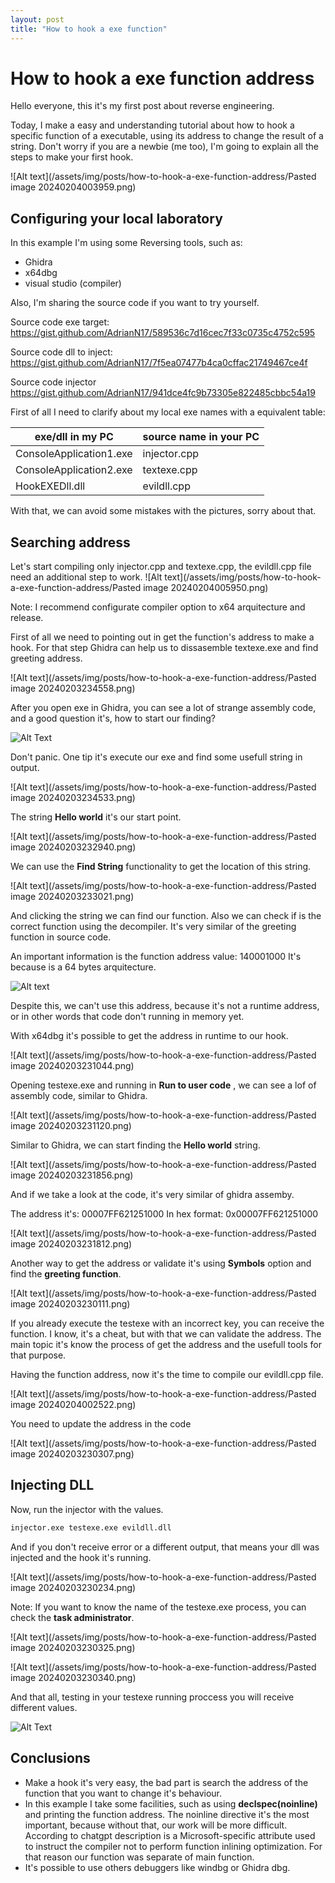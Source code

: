 ```yaml
---
layout: post
title: "How to hook a exe function"
---
```


# How to hook a exe function address

Hello everyone, this it's my first post about reverse engineering.

Today, I make a easy and understanding tutorial about how to hook a specific function of a executable, using its address to change the result of a string. Don't worry if you are a newbie (me too), I'm going to explain all the steps to make your first hook.

![Alt text](/assets/img/posts/how-to-hook-a-exe-function-address/Pasted image 20240204003959.png)
## Configuring your local laboratory

In this example I'm using some Reversing tools, such as:
- Ghidra
- x64dbg
- visual studio (compiler)

Also, I'm sharing the source code if you want to try yourself.

Source code exe target:
https://gist.github.com/AdrianN17/589536c7d16cec7f33c0735c4752c595

Source code dll to inject:
https://gist.github.com/AdrianN17/7f5ea07477b4ca0cffac21749467ce4f

Source code injector
https://gist.github.com/AdrianN17/941dce4fc9b73305e822485cbbc54a19

First of all I need to clarify about my local exe names with a equivalent table:

| exe/dll in my PC | source name in your PC |
| ------------ | ------------ |
| ConsoleApplication1.exe | injector.cpp |
| ConsoleApplication2.exe | textexe.cpp |
| HookEXEDll.dll | evildll.cpp |

With that, we can avoid some mistakes with the pictures, sorry about that.

## Searching address

Let's start compiling only injector.cpp and textexe.cpp, the evildll.cpp file need an additional step to work.
![Alt text](/assets/img/posts/how-to-hook-a-exe-function-address/Pasted image 20240204005950.png)

Note: I recommend configurate compiler option to x64 arquitecture and release.

First of all we need to pointing out in get the function's address to make a hook. For that step Ghidra can help us to dissasemble textexe.exe and find greeting address.

![Alt text](/assets/img/posts/how-to-hook-a-exe-function-address/Pasted image 20240203234558.png)

After you open exe in Ghidra, you can see a lot of strange assembly code, and a good question it's, how to start our finding?

![Alt Text](https://i.kym-cdn.com/photos/images/original/001/142/233/897.gif)

Don't panic. One tip it's execute our exe and find some usefull string in output.

![Alt text](/assets/img/posts/how-to-hook-a-exe-function-address/Pasted image 20240203234533.png)

The string **Hello world** it's our start point.

![Alt text](/assets/img/posts/how-to-hook-a-exe-function-address/Pasted image 20240203232940.png)

We can use the **Find String** functionality to get the location of this string.

![Alt text](/assets/img/posts/how-to-hook-a-exe-function-address/Pasted image 20240203233021.png)

And clicking the string we can find our function. Also we can check if is the correct function using the decompiler. It's very similar of the greeting function in source code.

An important information is the function address value: 140001000
It's because is a 64 bytes arquitecture.

![Alt text](https://www.icegif.com/wp-content/uploads/pikachu-crying-icegif.gif)

Despite this, we can't use this address, because it's not a runtime address, or in other words that code don't running in memory yet.

With x64dbg it's possible to get the address in runtime to our hook.

![Alt text](/assets/img/posts/how-to-hook-a-exe-function-address/Pasted image 20240203231044.png)

Opening testexe.exe and running in **Run to user code** , we can see a lof of assembly code, similar to Ghidra.

![Alt text](/assets/img/posts/how-to-hook-a-exe-function-address/Pasted image 20240203231120.png)

Similar to Ghidra, we can start finding the **Hello world** string. 

![Alt text](/assets/img/posts/how-to-hook-a-exe-function-address/Pasted image 20240203231856.png)

And if we take a look at the code, it's very similar of ghidra assemby.

The address it's:  00007FF621251000
In hex format: 0x00007FF621251000

![Alt text](/assets/img/posts/how-to-hook-a-exe-function-address/Pasted image 20240203231812.png)

Another way to get the address or validate it's using **Symbols** option and find the **greeting function**.

![Alt text](/assets/img/posts/how-to-hook-a-exe-function-address/Pasted image 20240203230111.png)

If you already execute the testexe with an incorrect key, you can receive the function.
I know, it's a cheat, but with that we can validate the address.
The main topic it's know the process of get the address and the usefull tools for that purpose.

Having the function address, now it's the time to compile our evildll.cpp file.

![Alt text](/assets/img/posts/how-to-hook-a-exe-function-address/Pasted image 20240204002522.png)

You need to update the address in the code

![Alt text](/assets/img/posts/how-to-hook-a-exe-function-address/Pasted image 20240203230307.png)

## Injecting DLL

Now, run the injector with the values.

```cmd
injector.exe testexe.exe evildll.dll
```

And if you don't receive error or a different output, that means your dll was injected and the hook it's running.

![Alt text](/assets/img/posts/how-to-hook-a-exe-function-address/Pasted image 20240203230234.png)

Note: If you want to know the name of the  testexe.exe process, you can check the **task administrator**.

![Alt text](/assets/img/posts/how-to-hook-a-exe-function-address/Pasted image 20240203230325.png)

![Alt text](/assets/img/posts/how-to-hook-a-exe-function-address/Pasted image 20240203230340.png)

And that all, testing in your testexe running proccess you will receive different values.

![Alt Text](https://i.makeagif.com/media/5-08-2014/4Zsl7h.gif)

## Conclusions

* Make a hook it's very easy, the bad part is search the address of the function that you want to change it's behaviour.
* In this example I take some facilities, such as using **declspec(noinline)** and printing the function address. The noinline directive it's the most important, because without that, our work will be more difficult.  According to chatgpt description is a Microsoft-specific attribute used to instruct the compiler not to perform function inlining optimization. For that reason our function was separate of main function.
* It's possible to use others debuggers like windbg or Ghidra dbg.
